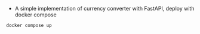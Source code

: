 - A simple implementation of currency converter with FastAPI, deploy with docker compose
```!
docker compose up
```
